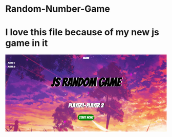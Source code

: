 # Random-Number-Game
<h1>I love this file because of my new js game in it</h1>
<img src="https://github.com/sahuved/Random-Number-Game/blob/master/img/screen.PNG">
